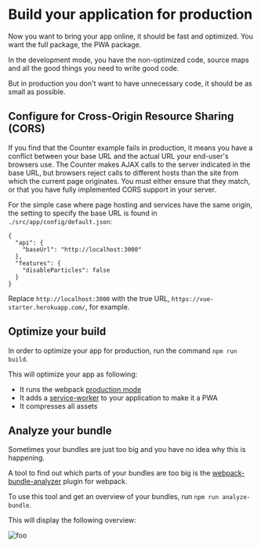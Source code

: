 # Build your application for production

Now you want to bring your app online, it should be fast and optimized.
You want the full package, the PWA package.

In the development mode, you have the non-optimized code,
source maps and all the good things you need to write good code.

But in production you don't want to have unnecessary code, it should
be as small as possible.

## Configure for Cross-Origin Resource Sharing (CORS)

If you find that the Counter example fails in production, it means you have a conflict between your base URL and the actual URL your end-user's browsers use. The Counter makes AJAX calls to the server indicated in the base URL, but browsers reject calls to different hosts than the site from which the current page originates. You must either ensure that they match, or that you have fully implemented CORS support in your server.

For the simple case where page hosting and services have the same origin, the setting to specify the base URL is found in `./src/app/config/default.json`:

```
{
  "api": {
    "baseUrl": "http://localhost:3000"
  },
  "features": {
    "disableParticles": false
  }
}
```

Replace `http://localhost:3000` with the true URL, `https://vue-starter.herokuapp.com/`, for example.


## Optimize your build

In order to optimize your app for production, run the command `npm run build`.

This will optimize your app as following:

- It runs the webpack [production mode](https://webpack.js.org/guides/production/)
- It adds a [service-worker](https://github.com/oliviertassinari/serviceworker-webpack-plugin) to your application to make it a PWA
- It compresses all assets

## Analyze your bundle

Sometimes your bundles are just too big and you have no idea why this is happening.

A tool to find out which parts of your bundles are too big is the [webpack-bundle-analyzer](https://github.com/webpack-contrib/webpack-bundle-analyzer) plugin for webpack.

To use this tool and get an overview of your bundles, run `npm run analyze-bundle`.

This will display the following overview:

<img :src="$withBase('/analyzer.png')" alt="foo">
